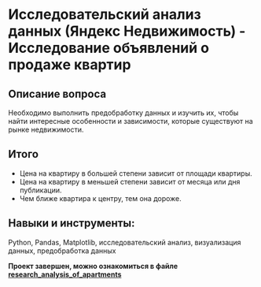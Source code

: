 # Исследовательский анализ данных (Яндекс Недвижимость) - Исследование объявлений о продаже квартир

## Описание вопроса
Необходимо выполнить предобработку данных и изучить их, чтобы найти интересные особенности и зависимости, которые существуют на рынке недвижимости.

## Итого
* Цена на квартиру в большей степени зависит от площади квартиры.
* Цена на квартиру в меньшей степени зависит от месяца или дня публикации.
* Чем ближе квартира к центру, тем она дороже.

## Навыки и инструменты:
Python, Pandas, Matplotlib, исследовательский анализ, визуализация данных, предобработка данных

**Проект завершен, можно ознакомиться в файле [research_analysis_of_apartments](https://github.com/VeniaminSh/Practicum_Projects/blob/main/Project%203%20(Яндекс%20Недвижимость)%20-%20Исследовательский%20анализ%20данных/research_analysis_of_apartments.ipynb)**
